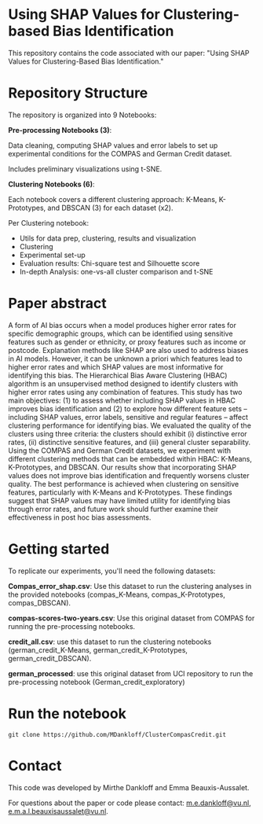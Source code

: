 # Using SHAP Values for Clustering-based Bias Identification
This repository contains the code associated with our paper: "Using SHAP Values for Clustering-Based Bias Identification." 

# Repository Structure
The repository is organized into 9 Notebooks:

 **Pre-processing Notebooks (3)**:
 
 Data cleaning, computing SHAP values and error labels to set up experimental conditions for the COMPAS and German Credit dataset. 
 
 Includes preliminary visualizations using t-SNE.
        
 **Clustering Notebooks (6)**:
 
Each notebook covers a different clustering approach: K-Means, K-Prototypes, and DBSCAN (3) for each dataset (x2).

Per Clustering notebook:
* Utils for data prep, clustering, results and visualization
* Clustering
* Experimental set-up
* Evaluation results: Chi-square test and Silhouette score
* In-depth Analysis: one-vs-all cluster comparison and t-SNE 

# Paper abstract
A form of AI bias occurs when a model produces higher error rates for specific demographic groups, which can be identified using sensitive features such as gender or ethnicity, or proxy features such as income or postcode.
Explanation methods like SHAP are also used to address biases in AI models. However, it can be unknown a priori which features lead to higher error rates and which SHAP values are most informative for identifying this bias.
The Hierarchical Bias Aware Clustering (HBAC) algorithm is an unsupervised method designed to identify clusters with higher error rates using any combination of features.
This study has two main objectives: (1) to assess whether including SHAP values in HBAC improves bias identification and (2) to explore how different feature sets – including SHAP values, error labels, sensitive and regular features – affect clustering performance for identifying bias.
We evaluated the quality of the clusters using three criteria: the clusters should exhibit (i) distinctive error rates, (ii) distinctive sensitive features, and (iii) general cluster separability.
Using the COMPAS and German Credit datasets, we experiment with different clustering methods that can be embedded within HBAC: K-Means, K-Prototypes, and DBSCAN.
Our results show that incorporating SHAP values does not improve bias identification and frequently worsens cluster quality. The best performance is achieved when clustering on sensitive features, particularly with K-Means and K-Prototypes.
These findings suggest that SHAP values may have limited utility for identifying bias through error rates, and future work should further examine their effectiveness in post hoc bias assessments.

# Getting started
To replicate our experiments, you'll need the following datasets:

**Compas_error_shap.csv**: Use this dataset to run the clustering analyses in the provided notebooks (compas_K-Means, compas_K-Prototypes, compas_DBSCAN).

**compas-scores-two-years.csv**: Use this original dataset from COMPAS for running the pre-processing notebooks.

**credit_all.csv**: use this dataset to run the clustering notebooks (german_credit_K-Means, german_credit_K-Prototypes, german_credit_DBSCAN).

**german_processed**: use this original dataset from UCI repository to run the pre-processing notebook (German_credit_exploratory) 

# Run the notebook
    git clone https://github.com/MDankloff/ClusterCompasCredit.git

# Contact
This code was developed by Mirthe Dankloff and Emma Beauxis-Aussalet. 

For questions about the paper or code please contact: m.e.dankloff@vu.nl, e.m.a.l.beauxisaussalet@vu.nl.
